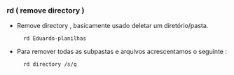 ### rd ( remove directory )

- Remove directory , basicamente usado deletar um diretório/pasta.

		rd Eduardo-planilhas

- Para remover todas as subpastas e arquivos acrescentamos o seguinte : 

		rd directory /s/q
